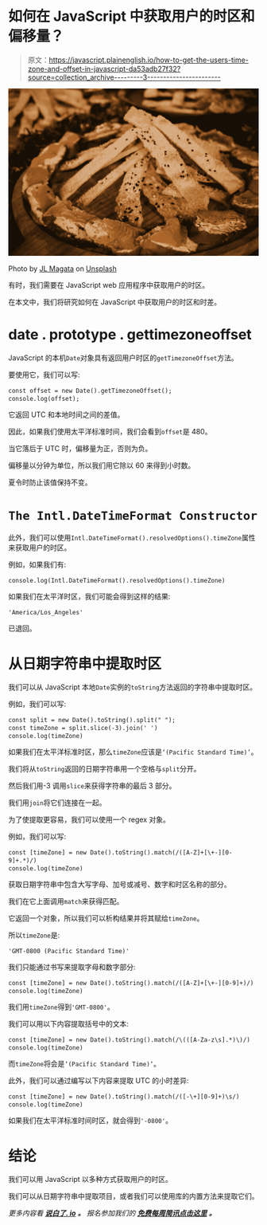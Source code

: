 # 如何在 JavaScript 中获取用户的时区和偏移量？

> 原文：<https://javascript.plainenglish.io/how-to-get-the-users-time-zone-and-offset-in-javascript-da53adb27f32?source=collection_archive---------3----------------------->

![](img/144b7b99dced0e8fd89e2b953d50fd60.png)

Photo by [JL Magata](https://unsplash.com/@jlmagata?utm_source=medium&utm_medium=referral) on [Unsplash](https://unsplash.com?utm_source=medium&utm_medium=referral)

有时，我们需要在 JavaScript web 应用程序中获取用户的时区。

在本文中，我们将研究如何在 JavaScript 中获取用户的时区和时差。

# date . prototype . gettimezoneoffset

JavaScript 的本机`Date`对象具有返回用户时区的`getTimezoneOffset`方法。

要使用它，我们可以写:

```
const offset = new Date().getTimezoneOffset();
console.log(offset);
```

它返回 UTC 和本地时间之间的差值。

因此，如果我们使用太平洋标准时间，我们会看到`offset`是 480。

当它落后于 UTC 时，偏移量为正，否则为负。

偏移量以分钟为单位，所以我们用它除以 60 来得到小时数。

夏令时防止该值保持不变。

# `The Intl.DateTimeFormat Constructor`

此外，我们可以使用`Intl.DateTimeFormat().resolvedOptions().timeZone`属性来获取用户的时区。

例如，如果我们有:

```
console.log(Intl.DateTimeFormat().resolvedOptions().timeZone)
```

如果我们在太平洋时区，我们可能会得到这样的结果:

```
'America/Los_Angeles'
```

已退回。

# 从日期字符串中提取时区

我们可以从 JavaScript 本地`Date`实例的`toString`方法返回的字符串中提取时区。

例如，我们可以写:

```
const split = new Date().toString().split(" ");
const timeZone = split.slice(-3).join(' ')
console.log(timeZone)
```

如果我们在太平洋标准时区，那么`timeZone`应该是`‘(Pacific Standard Time)’`。

我们将从`toString`返回的日期字符串用一个空格与`split`分开。

然后我们用-3 调用`slice`来获得字符串的最后 3 部分。

我们用`join`将它们连接在一起。

为了使提取更容易，我们可以使用一个 regex 对象。

例如，我们可以写:

```
const [timeZone] = new Date().toString().match(/([A-Z]+[\+-][0-9]+.*)/)
console.log(timeZone)
```

获取日期字符串中包含大写字母、加号或减号、数字和时区名称的部分。

我们在它上面调用`match`来获得匹配。

它返回一个对象，所以我们可以析构结果并将其赋给`timeZone`。

所以`timeZone`是:

```
'GMT-0800 (Pacific Standard Time)'
```

我们只能通过书写来提取字母和数字部分:

```
const [timeZone] = new Date().toString().match(/([A-Z]+[\+-][0-9]+)/)
console.log(timeZone)
```

我们用`timeZone`得到`'GMT-0800'`。

我们可以用以下内容提取括号中的文本:

```
const [timeZone] = new Date().toString().match(/\(([A-Za-z\s].*)\)/)
console.log(timeZone)
```

而`timeZone`将会是`‘(Pacific Standard Time)‘`。

此外，我们可以通过编写以下内容来提取 UTC 的小时差异:

```
const [timeZone] = new Date().toString().match(/([-\+][0-9]+)\s/)
console.log(timeZone)
```

如果我们在太平洋标准时间时区，就会得到`'-0800'`。

# 结论

我们可以用 JavaScript 以多种方式获取用户的时区。

我们可以从日期字符串中提取项目，或者我们可以使用库的内置方法来提取它们。

*更多内容看* [***说白了. io***](http://plainenglish.io/) ***。*** *报名参加我们的* [***免费每周简讯点击这里***](http://newsletter.plainenglish.io/) ***。***